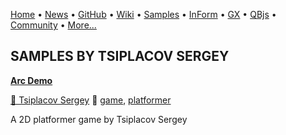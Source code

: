 [Home](https://qb64.com) • [News](../news.md) • [GitHub](https://github.com/QB64Official/qb64) • [Wiki](https://github.com/QB64Official/qb64/wiki) • [Samples](../samples.md) • [InForm](../inform.md) • [GX](../gx.md) • [QBjs](../qbjs.md) • [Community](../community.md) • [More...](../more.md)

## SAMPLES BY TSIPLACOV SERGEY

**[Arc Demo](arc-demo/index.md)**

[🐝 Tsiplacov Sergey](tsiplacov-sergey.md) 🔗 [game](game.md), [platformer](platformer.md)

A 2D platformer game by Tsiplacov Sergey
